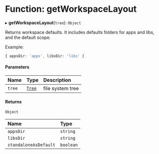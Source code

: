 # Function: getWorkspaceLayout

▸ **getWorkspaceLayout**(`tree`): `Object`

Returns workspace defaults. It includes defaults folders for apps and libs,
and the default scope.

Example:

```typescript
{ appsDir: 'apps', libsDir: 'libs' }
```

#### Parameters

| Name   | Type                                                | Description      |
| :----- | :-------------------------------------------------- | :--------------- |
| `tree` | [`Tree`](/reference/core-api/devkit/documents/Tree) | file system tree |

#### Returns

`Object`

| Name                  | Type      |
| :-------------------- | :-------- |
| `appsDir`             | `string`  |
| `libsDir`             | `string`  |
| `standaloneAsDefault` | `boolean` |
